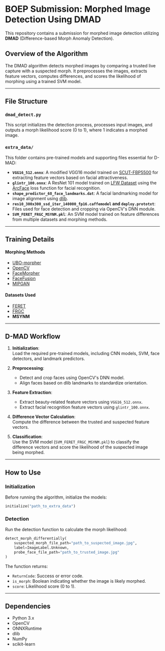 # BOEP Submission: Morphed Image Detection Using DMAD

This repository contains a submission for morphed image detection utilizing **DMAD** (Difference-based Morph Anomaly Detection).

## Overview of the Algorithm
The DMAD algorithm detects morphed images by comparing a trusted live capture with a suspected morph. It preprocesses the images, extracts feature vectors, computes differences, and scores the likelihood of morphing using a trained SVM model.

---

## File Structure

### **`dmad_detect.py`**
This script initializes the detection process, processes input images, and outputs a morph likelihood score (0 to 1), where 1 indicates a morphed image.

### **`extra_data/`**
This folder contains pre-trained models and supporting files essential for D-MAD:

- **`VGG16_512.onnx`**: A modified VGG16 model trained on [SCUT-FBP5500](https://github.com/HCIILAB/SCUT-FBP5500-Database-Release) for extracting feature vectors based on facial attractiveness.
- **`glintr_100.onnx`**: A ResNet 101 model trained on [LFW Dataset](https://www.kaggle.com/datasets/jessicali9530/lfw-dataset) using the [ArcFace](https://insightface.ai/arcface) loss function for facial recognition.
- **`shape_predictor_68_face_landmarks.dat`**: A facial landmarking model for image alignment using [dlib](https://pyimagesearch.com/2017/04/03/facial-landmarks-dlib-opencv-python/).
- **`res10_300x300_ssd_iter_140000_fp16.caffemodel` and `deploy.prototxt`**: Files used for face detection and cropping via OpenCV's DNN module.
- **`SVM_FERET_FRGC_MSYNM.pkl`**: An SVM model trained on feature differences from multiple datasets and morphing methods.

---

## Training Details

#### **Morphing Methods**
- [UBO-morpher](http://biolab.csr.unibo.it/research.asp?organize=Activities&select=&selObj=220&pathSubj=333%7C%7C22%7C%7C220&Req=&)
- [OpenCV](https://learnopencv.com/face-morph-using-opencv-cpp-python/)
- [FaceMorpher](https://github.com/yaopang/FaceMorpher/tree/master/facemorpher)
- [FaceFusion](http://www.wearemoment.com/FaceFusion)
- [MIPGAN](https://arxiv.org/abs/2009.01729)

#### **Datasets Used**
- [FERET](https://www.nist.gov/itl/products-and-services/color-feret-database)
- [FRGC](https://paperswithcode.com/dataset/frgc)
- **MSYNM**

---

## D-MAD Workflow

1. **Initialization**:  
   Load the required pre-trained models, including CNN models, SVM, face detectors, and landmark predictors.

2. **Preprocessing**:  
   - Detect and crop faces using OpenCV's DNN model.
   - Align faces based on dlib landmarks to standardize orientation.

3. **Feature Extraction**:  
   - Extract beauty-related feature vectors using `VGG16_512.onnx`.
   - Extract facial recognition feature vectors using `glintr_100.onnx`.

4. **Difference Vector Calculation**:  
   Compute the difference between the trusted and suspected feature vectors.

5. **Classification**:  
   Use the SVM model (`SVM_FERET_FRGC_MSYNM.pkl`) to classify the difference vectors and score the likelihood of the suspected image being morphed.

---

## How to Use
### **Initialization**
Before running the algorithm, initialize the models:
```python
initialize("path_to_extra_data")
```

### **Detection**
Run the detection function to calculate the morph likelihood:
```python
detect_morph_differentially(
    suspected_morph_file_path="path_to_suspected_image.jpg",
    label=ImageLabel.Unknown,
    probe_face_file_path="path_to_trusted_image.jpg"
)
```

The function returns:
- `ReturnCode`: Success or error code.
- `is_morph`: Boolean indicating whether the image is likely morphed.
- `score`: Likelihood score (0 to 1).

---

## Dependencies
- Python 3.x
- OpenCV
- ONNXRuntime
- dlib
- NumPy
- scikit-learn